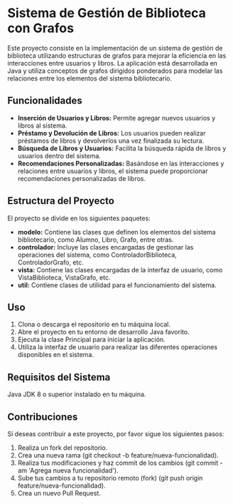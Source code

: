 
  <h1>Sistema de Gestión de Biblioteca con Grafos</h1>

  <p>Este proyecto consiste en la implementación de un sistema de gestión de biblioteca utilizando estructuras de grafos para mejorar la eficiencia en las interacciones entre usuarios y libros. La aplicación está desarrollada en Java y utiliza conceptos de grafos dirigidos ponderados para modelar las relaciones entre los elementos del sistema bibliotecario.</p>

  <h2>Funcionalidades</h2>

  <ul>
    <li><strong>Inserción de Usuarios y Libros:</strong> Permite agregar nuevos usuarios y libros al sistema.</li>
    <li><strong>Préstamo y Devolución de Libros:</strong> Los usuarios pueden realizar préstamos de libros y devolverlos una vez finalizada su lectura.</li>
    <li><strong>Búsqueda de Libros y Usuarios:</strong> Facilita la búsqueda rápida de libros y usuarios dentro del sistema.</li>
    <li><strong>Recomendaciones Personalizadas:</strong> Basándose en las interacciones y relaciones entre usuarios y libros, el sistema puede proporcionar recomendaciones personalizadas de libros.</li>
  </ul>

  <h2>Estructura del Proyecto</h2>

  <p>El proyecto se divide en los siguientes paquetes:</p>

  <ul>
    <li><strong>modelo:</strong> Contiene las clases que definen los elementos del sistema bibliotecario, como Alumno, Libro, Grafo, entre otras.</li>
    <li><strong>controlador:</strong> Incluye las clases encargadas de gestionar las operaciones del sistema, como ControladorBiblioteca, ControladorGrafo, etc.</li>
    <li><strong>vista:</strong> Contiene las clases encargadas de la interfaz de usuario, como VistaBiblioteca, VistaGrafo, etc.</li>
    <li><strong>util:</strong> Contiene clases de utilidad para el funcionamiento del sistema.</li>
  </ul>

  <h2>Uso</h2>

  <ol>
    <li>Clona o descarga el repositorio en tu máquina local.</li>
    <li>Abre el proyecto en tu entorno de desarrollo Java favorito.</li>
    <li>Ejecuta la clase Principal para iniciar la aplicación.</li>
    <li>Utiliza la interfaz de usuario para realizar las diferentes operaciones disponibles en el sistema.</li>
  </ol>

  <h2>Requisitos del Sistema</h2>

  <p>Java JDK 8 o superior instalado en tu máquina.</p>

  <h2>Contribuciones</h2>

  <p>Si deseas contribuir a este proyecto, por favor sigue los siguientes pasos:</p>

  <ol>
    <li>Realiza un fork del repositorio.</li>
    <li>Crea una nueva rama (git checkout -b feature/nueva-funcionalidad).</li>
    <li>Realiza tus modificaciones y haz commit de los cambios (git commit -am 'Agrega nueva funcionalidad').</li>
    <li>Sube tus cambios a tu repositorio remoto (fork) (git push origin feature/nueva-funcionalidad).</li>
    <li>Crea un nuevo Pull Request.</li>
  </ol>
